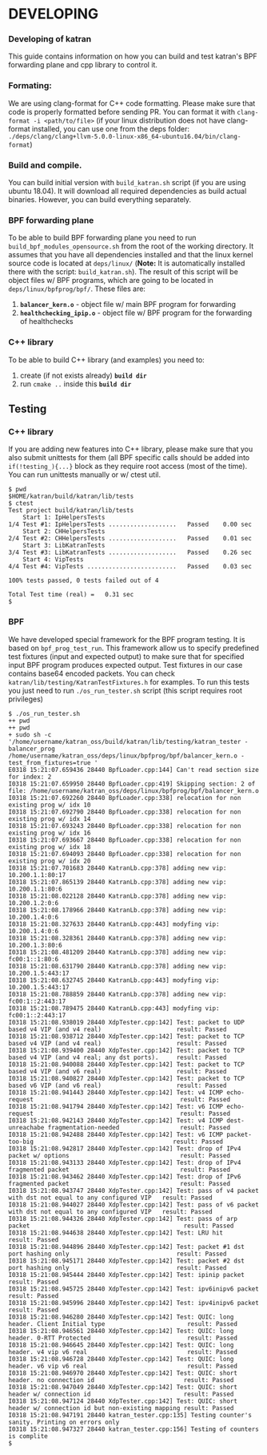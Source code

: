 # DEVELOPING

### Developing of katran

This guide contains information on how you can build and test katran's
BPF forwarding plane and cpp library to control it.

### Formating:

We are using clang-format for C++ code formatting. Please make sure that code is properly
formatted before sending PR. You can format it with `clang-format -i <path/to/file>`
(if your linux distribution does not have clang-format installed, you can use one from the 
deps folder: `./deps/clang/clang+llvm-5.0.0-linux-x86_64-ubuntu16.04/bin/clang-format`)

### Build and compile.

You can build initial version with `build_katran.sh` script (if you are using
ubuntu 18.04). It will download all required dependencies as build
actual binaries. However, you can build everything separately.

### BPF forwarding plane

To be able to build BPF forwarding plane you need to run
`build_bpf_modules_opensource.sh` from the root of the working directory. It assumes
that you have all dependencies installed and that the linux kernel source code
is located at `deps/linux/` (__Note:__ It is automatically installed there with the script: `build_katran.sh`).
The result of this script will be object files w/ BPF programs, which are going
to be located in `deps/linux/bpfprog/bpf/`. These files are:

1. __`balancer_kern.o`__ - object file w/ main BPF program for forwarding
2. __`healthchecking_ipip.o`__ - object file w/ BPF program for the forwarding of
healthchecks

### C++ library

To be able to build C++ library (and examples) you need to:

1. create (if not exists already) __`build dir`__
2. run `cmake ..` inside this __`build dir`__

## Testing

### C++ library
If you are adding new features into C++ library, please make sure that you also submit
unittests for them (all BPF specific calls should be added into `if(!testing_){...}` block
as they require root access (most of the time). You can run unittests manually or w/ ctest
util.

```
$ pwd
$HOME/katran/build/katran/lib/tests
$ ctest
Test project build/katran/lib/tests
    Start 1: IpHelpersTests
1/4 Test #1: IpHelpersTests ...................   Passed    0.00 sec
    Start 2: CHHelpersTests
2/4 Test #2: CHHelpersTests ...................   Passed    0.01 sec
    Start 3: LibKatranTests
3/4 Test #3: LibKatranTests ...................   Passed    0.26 sec
    Start 4: VipTests
4/4 Test #4: VipTests .........................   Passed    0.03 sec

100% tests passed, 0 tests failed out of 4

Total Test time (real) =   0.31 sec
$
```

### BPF

We have developed special framework for the BPF program testing. It is based on
`bpf_prog_test_run`. This framework allow us to specify predefined test fixtures (input and expected output)
to make sure that for specified input BPF program produces expected output. Test fixtures in our case contains
base64 encoded packets. You can check `katran/lib/testing/KatranTestFixtures.h` for examples. To run this tests
you just need to run `./os_run_tester.sh` script (this script requires root privileges)

```
$ ./os_run_tester.sh
++ pwd
++ pwd
+ sudo sh -c '/home/username/katran_oss/build/katran/lib/testing/katran_tester -balancer_prog /home/username/katran_oss/deps/linux/bpfprog/bpf/balancer_kern.o -test_from_fixtures=true '
E0318 15:21:07.659436 28440 BpfLoader.cpp:144] Can't read section size for index: 2
I0318 15:21:07.659950 28440 BpfLoader.cpp:419] Skipping section: 2 of file: /home/username/katran_oss/deps/linux/bpfprog/bpf/balancer_kern.o
I0318 15:21:07.692260 28440 BpfLoader.cpp:338] relocation for non existing prog w/ idx 10
I0318 15:21:07.692790 28440 BpfLoader.cpp:338] relocation for non existing prog w/ idx 14
I0318 15:21:07.693243 28440 BpfLoader.cpp:338] relocation for non existing prog w/ idx 16
I0318 15:21:07.693667 28440 BpfLoader.cpp:338] relocation for non existing prog w/ idx 18
I0318 15:21:07.694093 28440 BpfLoader.cpp:338] relocation for non existing prog w/ idx 20
I0318 15:21:07.701683 28440 KatranLb.cpp:378] adding new vip: 10.200.1.1:80:17
I0318 15:21:07.865139 28440 KatranLb.cpp:378] adding new vip: 10.200.1.1:80:6
I0318 15:21:08.022128 28440 KatranLb.cpp:378] adding new vip: 10.200.1.2:0:6
I0318 15:21:08.178966 28440 KatranLb.cpp:378] adding new vip: 10.200.1.4:0:6
I0318 15:21:08.327633 28440 KatranLb.cpp:443] modyfing vip: 10.200.1.4:0:6
I0318 15:21:08.328361 28440 KatranLb.cpp:378] adding new vip: 10.200.1.3:80:6
I0318 15:21:08.481209 28440 KatranLb.cpp:378] adding new vip: fc00:1::1:80:6
I0318 15:21:08.631790 28440 KatranLb.cpp:378] adding new vip: 10.200.1.5:443:17
I0318 15:21:08.632745 28440 KatranLb.cpp:443] modyfing vip: 10.200.1.5:443:17
I0318 15:21:08.788859 28440 KatranLb.cpp:378] adding new vip: fc00:1::2:443:17
I0318 15:21:08.789475 28440 KatranLb.cpp:443] modyfing vip: fc00:1::2:443:17
I0318 15:21:08.938019 28440 XdpTester.cpp:142] Test: packet to UDP based v4 VIP (and v4 real)                     result: Passed
I0318 15:21:08.938712 28440 XdpTester.cpp:142] Test: packet to TCP based v4 VIP (and v4 real)                     result: Passed
I0318 15:21:08.939400 28440 XdpTester.cpp:142] Test: packet to TCP based v4 VIP (and v4 real; any dst ports).     result: Passed
I0318 15:21:08.940088 28440 XdpTester.cpp:142] Test: packet to TCP based v4 VIP (and v6 real)                     result: Passed
I0318 15:21:08.940827 28440 XdpTester.cpp:142] Test: packet to TCP based v6 VIP (and v6 real)                     result: Passed
I0318 15:21:08.941443 28440 XdpTester.cpp:142] Test: v4 ICMP echo-request                                         result: Passed
I0318 15:21:08.941794 28440 XdpTester.cpp:142] Test: v6 ICMP echo-request                                         result: Passed
I0318 15:21:08.942143 28440 XdpTester.cpp:142] Test: v4 ICMP dest-unreachabe fragmentation-needed                 result: Passed
I0318 15:21:08.942488 28440 XdpTester.cpp:142] Test: v6 ICMP packet-too-big                                       result: Passed
I0318 15:21:08.942817 28440 XdpTester.cpp:142] Test: drop of IPv4 packet w/ options                               result: Passed
I0318 15:21:08.943133 28440 XdpTester.cpp:142] Test: drop of IPv4 fragmented packet                               result: Passed
I0318 15:21:08.943462 28440 XdpTester.cpp:142] Test: drop of IPv6 fragmented packet                               result: Passed
I0318 15:21:08.943747 28440 XdpTester.cpp:142] Test: pass of v4 packet with dst not equal to any configured VIP   result: Passed
I0318 15:21:08.944027 28440 XdpTester.cpp:142] Test: pass of v6 packet with dst not equal to any configured VIP   result: Passed
I0318 15:21:08.944326 28440 XdpTester.cpp:142] Test: pass of arp packet                                           result: Passed
I0318 15:21:08.944638 28440 XdpTester.cpp:142] Test: LRU hit                                                      result: Passed
I0318 15:21:08.944896 28440 XdpTester.cpp:142] Test: packet #1 dst port hashing only                              result: Passed
I0318 15:21:08.945171 28440 XdpTester.cpp:142] Test: packet #2 dst port hashing only                              result: Passed
I0318 15:21:08.945444 28440 XdpTester.cpp:142] Test: ipinip packet                                                result: Passed
I0318 15:21:08.945725 28440 XdpTester.cpp:142] Test: ipv6inipv6 packet                                            result: Passed
I0318 15:21:08.945996 28440 XdpTester.cpp:142] Test: ipv4inipv6 packet                                            result: Passed
I0318 15:21:08.946280 28440 XdpTester.cpp:142] Test: QUIC: long header. Client Initial type                       result: Passed
I0318 15:21:08.946561 28440 XdpTester.cpp:142] Test: QUIC: long header. 0-RTT Protected                           result: Passed
I0318 15:21:08.946645 28440 XdpTester.cpp:142] Test: QUIC: long header. v4 vip v6 real                            result: Passed
I0318 15:21:08.946728 28440 XdpTester.cpp:142] Test: QUIC: long header. v6 vip v6 real                            result: Passed
I0318 15:21:08.946970 28440 XdpTester.cpp:142] Test: QUIC: short header. no connection id                         result: Passed
I0318 15:21:08.947049 28440 XdpTester.cpp:142] Test: QUIC: short header w/ connection id                          result: Passed
I0318 15:21:08.947124 28440 XdpTester.cpp:142] Test: QUIC: short header w/ connection id but non-existing mapping result: Passed
I0318 15:21:08.947191 28440 katran_tester.cpp:135] Testing counter's sanity. Printing on errors only
I0318 15:21:08.947327 28440 katran_tester.cpp:156] Testing of counters is complite
$
```
